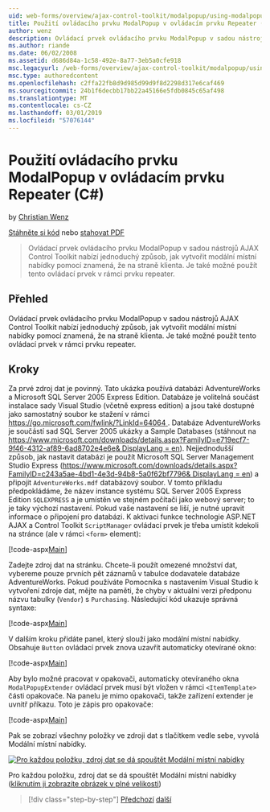 ```yaml
---
uid: web-forms/overview/ajax-control-toolkit/modalpopup/using-modalpopup-with-a-repeater-control-cs
title: Použití ovládacího prvku ModalPopup v ovládacím prvku Repeater (C#) | Dokumentace Microsoftu
author: wenz
description: Ovládací prvek ovládacího prvku ModalPopup v sadou nástrojů AJAX Control Toolkit nabízí jednoduchý způsob, jak vytvořit modální místní nabídky pomocí znamená, že na straně klienta. Je také možné použít tuto sml...
ms.author: riande
ms.date: 06/02/2008
ms.assetid: d686d84a-1c58-492e-8a77-3eb5a0cfe918
msc.legacyurl: /web-forms/overview/ajax-control-toolkit/modalpopup/using-modalpopup-with-a-repeater-control-cs
msc.type: authoredcontent
ms.openlocfilehash: c2ffa22fb8d9d985d99d9f8d2298d317e6caf469
ms.sourcegitcommit: 24b1f6decbb17bb22a45166e5fdb0845c65af498
ms.translationtype: MT
ms.contentlocale: cs-CZ
ms.lasthandoff: 03/01/2019
ms.locfileid: "57076144"
---
```

<a name="using-modalpopup-with-a-repeater-control-c"></a>Použití ovládacího prvku ModalPopup v ovládacím prvku Repeater (C#)
====================
by [Christian Wenz](https://github.com/wenz)

[Stáhněte si kód](http://download.microsoft.com/download/2/4/0/24052038-f942-4336-905b-b60ae56f0dd5/ModalPopup2.cs.zip) nebo [stahovat PDF](http://download.microsoft.com/download/b/6/a/b6ae89ee-df69-4c87-9bfb-ad1eb2b23373/modalpopup2CS.pdf)

> Ovládací prvek ovládacího prvku ModalPopup v sadou nástrojů AJAX Control Toolkit nabízí jednoduchý způsob, jak vytvořit modální místní nabídky pomocí znamená, že na straně klienta. Je také možné použít tento ovládací prvek v rámci prvku repeater.


## <a name="overview"></a>Přehled

Ovládací prvek ovládacího prvku ModalPopup v sadou nástrojů AJAX Control Toolkit nabízí jednoduchý způsob, jak vytvořit modální místní nabídky pomocí znamená, že na straně klienta. Je také možné použít tento ovládací prvek v rámci prvku repeater.

## <a name="steps"></a>Kroky

Za prvé zdroj dat je povinný. Tato ukázka používá databázi AdventureWorks a Microsoft SQL Server 2005 Express Edition. Databáze je volitelná součást instalace sady Visual Studio (včetně express edition) a jsou také dostupné jako samostatný soubor ke stažení v rámci [ https://go.microsoft.com/fwlink/?LinkId=64064 ](https://go.microsoft.com/fwlink/?LinkId=64064). Databáze AdventureWorks je součástí sad SQL Server 2005 ukázky a Sample Databases (stáhnout na [ https://www.microsoft.com/downloads/details.aspx?FamilyID=e719ecf7-9f46-4312-af89-6ad8702e4e6e&amp; DisplayLang = en](https://www.microsoft.com/downloads/details.aspx?FamilyID=e719ecf7-9f46-4312-af89-6ad8702e4e6e&amp;DisplayLang=en)). Nejjednodušší způsob, jak nastavit databázi je použít Microsoft SQL Server Management Studio Express ([https://www.microsoft.com/downloads/details.aspx?FamilyID=c243a5ae-4bd1-4e3d-94b8-5a0f62bf7796&amp; DisplayLang = en](https://www.microsoft.com/downloads/details.aspx?FamilyID=c243a5ae-4bd1-4e3d-94b8-5a0f62bf7796&amp;DisplayLang=en)) a připojit `AdventureWorks.mdf` databázový soubor. V tomto příkladu předpokládáme, že název instance systému SQL Server 2005 Express Edition `SQLEXPRESS` a je umístěn ve stejném počítači jako webový server; to je taky výchozí nastavení. Pokud vaše nastavení se liší, je nutné upravit informace o připojení pro databázi. K aktivaci funkce technologie ASP.NET AJAX a Control Toolkit `ScriptManager` ovládací prvek je třeba umístit kdekoli na stránce (ale v rámci `<form>` element):

[!code-aspx[Main](using-modalpopup-with-a-repeater-control-cs/samples/sample1.aspx)]

Zadejte zdroj dat na stránku. Chcete-li použít omezené množství dat, vybereme pouze prvních pět záznamů v tabulce dodavatele databáze AdventureWorks. Pokud používáte Pomocníka s nastavením Visual Studio k vytvoření zdroje dat, mějte na paměti, že chyby v aktuální verzi předponu názvu tabulky (`Vendor`) s `Purchasing`. Následující kód ukazuje správná syntaxe:

[!code-aspx[Main](using-modalpopup-with-a-repeater-control-cs/samples/sample2.aspx)]

V dalším kroku přidáte panel, který slouží jako modální místní nabídky. Obsahuje `Button` ovládací prvek znova uzavřít automaticky otevírané okno:

[!code-aspx[Main](using-modalpopup-with-a-repeater-control-cs/samples/sample3.aspx)]

Aby bylo možné pracovat v opakovači, automaticky otevíraného okna `ModalPopupExtender` ovládací prvek musí být vložen v rámci `<ItemTemplate>` části opakovače. Na panelu je mimo opakovači, takže zařízení extender je uvnitř příkazu. Toto je zápis pro opakovače:

[!code-aspx[Main](using-modalpopup-with-a-repeater-control-cs/samples/sample4.aspx)]

Pak se zobrazí všechny položky ve zdroji dat s tlačítkem vedle sebe, vyvolá Modální místní nabídky.


[![Pro každou položku, zdroj dat se dá spouštět Modální místní nabídky](using-modalpopup-with-a-repeater-control-cs/_static/image2.png)](using-modalpopup-with-a-repeater-control-cs/_static/image1.png)

Pro každou položku, zdroj dat se dá spouštět Modální místní nabídky ([kliknutím ji zobrazíte obrázek v plné velikosti](using-modalpopup-with-a-repeater-control-cs/_static/image3.png))

> [!div class="step-by-step"]
> [Předchozí](launching-a-modal-popup-window-from-server-code-cs.md)
> [další](handling-postbacks-from-a-modalpopup-cs.md)
